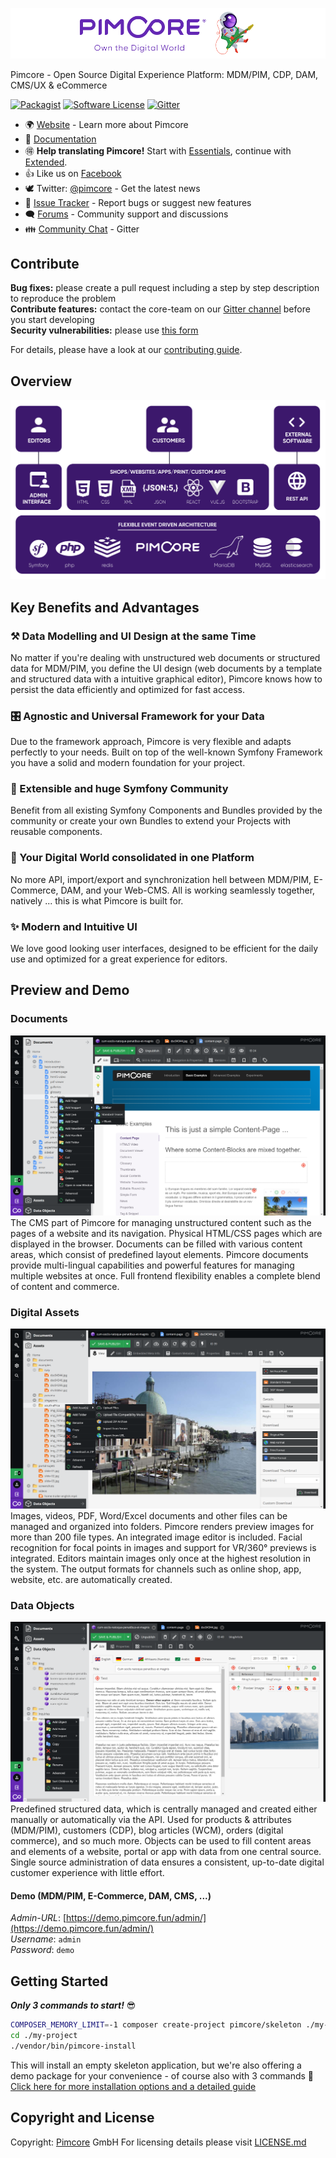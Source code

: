 ![Pimcore - Own the digital World](./doc/Development_Documentation/img/logo-readme.svg)
  
  
Pimcore - Open Source Digital Experience Platform: MDM/PIM, CDP, DAM, CMS/UX & eCommerce

[![Packagist](https://img.shields.io/packagist/v/pimcore/pimcore.svg)](https://packagist.org/packages/pimcore/pimcore)
[![Software License](https://img.shields.io/badge/license-GPLv3-brightgreen.svg?style=flat)](LICENSE.md)
[![Gitter](https://img.shields.io/badge/gitter-join%20chat-brightgreen.svg?style=flat)](https://gitter.im/pimcore/pimcore)

* 🌍 [Website](https://pimcore.com/) - Learn more about Pimcore
* 📖 [Documentation](https://pimcore.com/docs/)
* 🉐 **Help translating Pimcore!** Start with [Essentials](https://poeditor.com/join/project/VWmZyvFVMH), continue with [Extended](https://poeditor.com/join/project/XliCYYgILb).
* 👍 Like us on [Facebook](https://www.facebook.com/pimcore)
* 🕊 Twitter: [@pimcore](https://twitter.com/pimcore) - Get the latest news
* 🐞 [Issue Tracker](https://github.com/pimcore/pimcore/issues) - Report bugs or suggest new features
* 🗨  [Forums](https://github.com/pimcore/pimcore/discussions) - Community support and discussions
* 👪 [Community Chat](https://gitter.im/pimcore/pimcore) - Gitter
  

## Contribute  
**Bug fixes:** please create a pull request including a step by step description to reproduce the problem  
**Contribute features:** contact the core-team on our [Gitter channel](https://gitter.im/pimcore/pimcore) before you start developing   
**Security vulnerabilities:** please use [this form](https://pimcorehq.wufoo.com/forms/pimcore-security-report/)
  
For details, please have a look at our [contributing guide](CONTRIBUTING.md).

## Overview
![Technology and Architecture](./doc/Development_Documentation/img/pimcore-technology-architecture.svg)

## Key Benefits and Advantages
### ⚒ Data Modelling and UI Design at the same Time 
No matter if you're dealing with unstructured web documents or structured data for MDM/PIM, you define the 
UI design (web documents by a template and structured data with a intuitive graphical editor), Pimcore knows 
how to persist the data efficiently and optimized for fast access.

### 🎛 Agnostic and Universal Framework for your Data
Due to the framework approach, Pimcore is very flexible and adapts perfectly to your needs. Built on top of 
the well-known Symfony Framework you have a solid and modern foundation for your project. 

### 🚀 Extensible and huge Symfony Community
Benefit from all existing Symfony Components and Bundles provided by the community or create your own 
Bundles to extend your Projects with reusable components. 

### 💎 Your Digital World consolidated in one Platform
No more API, import/export and synchronization hell between MDM/PIM, E-Commerce, DAM, and your Web-CMS. 
All is working seamlessly together, natively ... this is what Pimcore is built for. 

### ✨️ Modern and Intuitive UI
We love good looking user interfaces, designed to be efficient for the daily use and optimized for a great
experience for editors. 

## Preview and Demo
### Documents
![Pimcore Admin Interface Screenshot CMS](./doc/Development_Documentation/img/pimcore-screenshot-1.png)
The CMS part of Pimcore for managing unstructured content such as the pages of a website and its navigation. Physical HTML/CSS pages which are displayed in the browser. Documents can be filled with various content areas, which consist of predefined layout elements. Pimcore documents provide multi-lingual capabilities and powerful features for managing multiple websites at once. Full frontend flexibility enables a complete blend of content and commerce.
### Digital Assets
![Pimcore Admin Interface Screenshot DAM](./doc/Development_Documentation/img/pimcore-screenshot-2.png)
Images, videos, PDF, Word/Excel documents and other files can be managed and organized into folders. Pimcore renders preview images for more than 200 file types. An integrated image editor is included. Facial recognition for focal points in images and support for VR/360° previews is integrated. Editors maintain images only once at the highest resolution in the system. The output formats for channels such as online shop, app, website, etc. are automatically created.
### Data Objects
![Pimcore Admin Interface Screenshot PIM/MDM](./doc/Development_Documentation/img/pimcore-screenshot-3.png)
Predefined structured data, which is centrally managed and created either manually or automatically via the API. Used for products & attributes (MDM/PIM), customers (CDP), blog articles (WCM), orders (digital commerce), and so much more. Objects can be used to fill content areas and elements of a website, portal or app with data from one central source. Single source administration of data ensures a consistent, up-to-date digital customer experience with little effort.

#### Demo (MDM/PIM, E-Commerce, DAM, CMS, ...)
_Admin-URL_: [https://demo.pimcore.fun/admin/](https://demo.pimcore.fun/admin/)  
_Username_: `admin`  
_Password_: `demo`

## Getting Started
_**Only 3 commands to start!**_ 😎
```bash
COMPOSER_MEMORY_LIMIT=-1 composer create-project pimcore/skeleton ./my-project
cd ./my-project
./vendor/bin/pimcore-install
```

This will install an empty skeleton application, 
but we're also offering a demo package for your convenience - of course also with 3 commands 💪
[Click here for more installation options and a detailed guide](https://pimcore.com/docs/pimcore/current/Development_Documentation/Getting_Started/Installation.html)

## Copyright and License 
Copyright: [Pimcore](https://www.pimcore.org) GmbH
For licensing details please visit [LICENSE.md](LICENSE.md)
